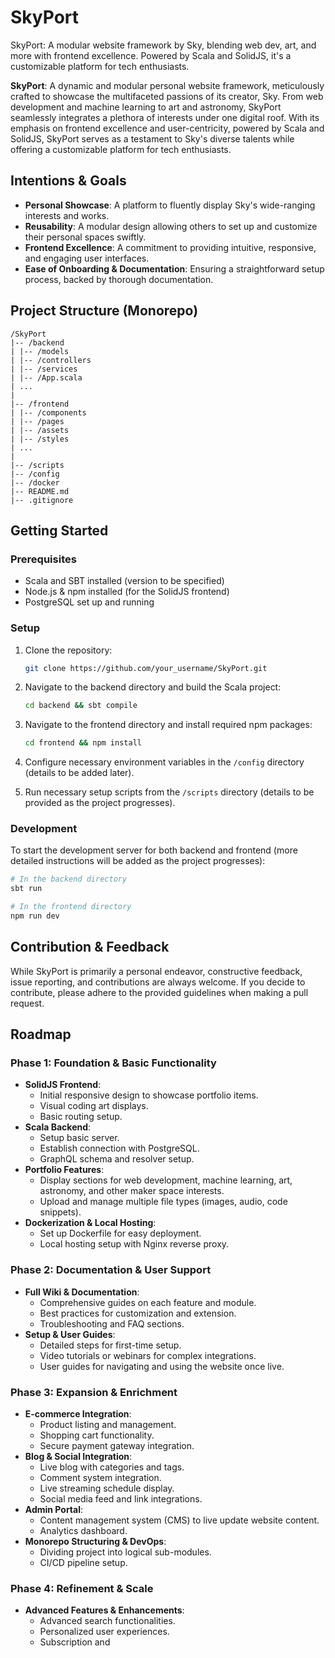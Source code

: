 # SkyPort

SkyPort: A modular website framework by Sky, blending web dev, art, and more with frontend excellence. Powered by Scala and SolidJS, it's a customizable platform for tech enthusiasts.

**SkyPort**: A dynamic and modular personal website framework, meticulously crafted to showcase the multifaceted passions of its creator, Sky. From web development and machine learning to art and astronomy, SkyPort seamlessly integrates a plethora of interests under one digital roof. With its emphasis on frontend excellence and user-centricity, powered by Scala and SolidJS, SkyPort serves as a testament to Sky's diverse talents while offering a customizable platform for tech enthusiasts.

## **Intentions & Goals**

- **Personal Showcase**: A platform to fluently display Sky's wide-ranging interests and works.
- **Reusability**: A modular design allowing others to set up and customize their personal spaces swiftly.
- **Frontend Excellence**: A commitment to providing intuitive, responsive, and engaging user interfaces.
- **Ease of Onboarding & Documentation**: Ensuring a straightforward setup process, backed by thorough documentation.

## **Project Structure (Monorepo)**

```
/SkyPort
|-- /backend
| |-- /models
| |-- /controllers
| |-- /services
| |-- /App.scala
| ...
|
|-- /frontend
| |-- /components
| |-- /pages
| |-- /assets
| |-- /styles
| ...
|
|-- /scripts
|-- /config
|-- /docker
|-- README.md
|-- .gitignore
```

## **Getting Started**

### Prerequisites

- Scala and SBT installed (version to be specified)
- Node.js & npm installed (for the SolidJS frontend)
- PostgreSQL set up and running

### Setup

1. Clone the repository:
    ```bash
    git clone https://github.com/your_username/SkyPort.git
    ```

2. Navigate to the backend directory and build the Scala project:
    ```bash
    cd backend && sbt compile
    ```

3. Navigate to the frontend directory and install required npm packages:
    ```bash
    cd frontend && npm install
    ```

4. Configure necessary environment variables in the `/config` directory (details to be added later).

5. Run necessary setup scripts from the `/scripts` directory (details to be provided as the project progresses).

### Development

To start the development server for both backend and frontend (more detailed instructions will be added as the project progresses):

```bash
# In the backend directory
sbt run

# In the frontend directory
npm run dev
```

## **Contribution & Feedback**

While SkyPort is primarily a personal endeavor, constructive feedback, issue reporting, and contributions are always welcome. If you decide to contribute, please adhere to the provided guidelines when making a pull request.

## **Roadmap**

### **Phase 1: Foundation & Basic Functionality**

- **SolidJS Frontend**:
  - Initial responsive design to showcase portfolio items.
  - Visual coding art displays.
  - Basic routing setup.
- **Scala  Backend**:
  - Setup basic server.
  - Establish connection with PostgreSQL.
  - GraphQL schema and resolver setup.
- **Portfolio Features**:
  - Display sections for web development, machine learning, art, astronomy, and other maker space interests.
  - Upload and manage multiple file types (images, audio, code snippets).
- **Dockerization & Local Hosting**:
  - Set up Dockerfile for easy deployment.
  - Local hosting setup with Nginx reverse proxy.

### **Phase 2: Documentation & User Support**

- **Full Wiki & Documentation**:
  - Comprehensive guides on each feature and module.
  - Best practices for customization and extension.
  - Troubleshooting and FAQ sections.
- **Setup & User Guides**:
  - Detailed steps for first-time setup.
  - Video tutorials or webinars for complex integrations.
  - User guides for navigating and using the website once live.

### **Phase 3: Expansion & Enrichment**

- **E-commerce Integration**:
  - Product listing and management.
  - Shopping cart functionality.
  - Secure payment gateway integration.
- **Blog & Social Integration**:
  - Live blog with categories and tags.
  - Comment system integration.
  - Live streaming schedule display.
  - Social media feed and link integrations.
- **Admin Portal**:
  - Content management system (CMS) to live update website content.
  - Analytics dashboard.
- **Monorepo Structuring & DevOps**:
  - Dividing project into logical sub-modules.
  - CI/CD pipeline setup.

### **Phase 4: Refinement & Scale**

- **Advanced Features & Enhancements**:
  - Advanced search functionalities.
  - Personalized user experiences.
  - Subscription and
